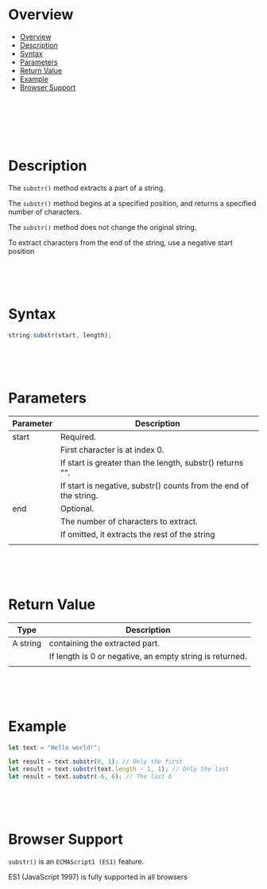 # Overview

- [Overview](#overview)
- [Description](#description)
- [Syntax](#syntax)
- [Parameters](#parameters)
- [Return Value](#return-value)
- [Example](#example)
- [Browser Support](#browser-support)

&nbsp;

&nbsp;

&nbsp;



# Description

The `substr()` method extracts a part of a string.

The `substr()` method begins at a specified position, and returns a specified number of characters.

The `substr()` method does not change the original string.

To extract characters from the end of the string, use a negative start position

&nbsp;

&nbsp;

# Syntax

```js
string.substr(start, length);
```

&nbsp;

&nbsp;

# Parameters

| Parameter | Description                                                       |
| --------- | ----------------------------------------------------------------- |
| start     | Required.                                                         |
|           | First character is at index 0.                                    |
|           | If start is greater than the length, substr() returns "".         |
|           | If start is negative, substr() counts from the end of the string. |
| end       | Optional.                                                         |
|           | The number of characters to extract.                              |
|           | If omitted, it extracts the rest of the string                    |
|           |                                                                   |

&nbsp;

&nbsp;

# Return Value

| Type     | Description                                              |
| -------- | -------------------------------------------------------- |
| A string | containing the extracted part.                           |
|          | If length is 0 or negative, an empty string is returned. |
|          |                                                          |

&nbsp;

&nbsp;

# Example

```js
let text = "Hello world!";

let result = text.substr(0, 1); // Only the first
let result = text.substr(text.length - 1, 1); // Only the last
let result = text.substr(-6, 6); // The last 6
```

&nbsp;

&nbsp;

# Browser Support

`substr()` is an `ECMAScript1 (ES1)` feature.

ES1 (JavaScript 1997) is fully supported in all browsers

&nbsp;

&nbsp;
